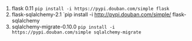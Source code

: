 1. flask 0.11 `pip install -i https://pypi.douban.com/simple flask`
2. flask-sqlalchemy-2.1 `pip install -i http://pypi.douban.com/simple/ flask-sqlalchemy
3. sqlalchemy-migrate-0.10.0 `pip install -i https://pypi.douban.com/simple sqlalchemy-migrate`